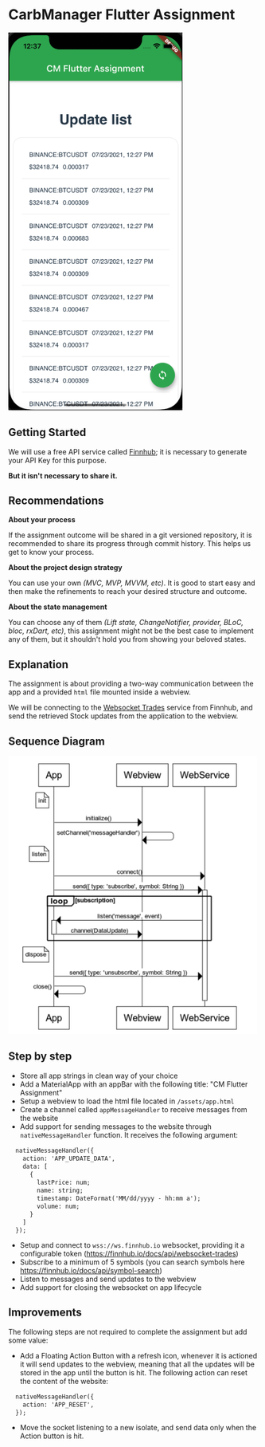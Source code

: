 # CarbManager Flutter Assignment

<img src=".github/assignment_preview.png" width="350">

## Getting Started

We will use a free API service called [Finnhub](https://finnhub.io/); it is necessary to generate your API Key for this purpose.

**But it isn't necessary to share it.**

## Recommendations

**About your process**

If the assignment outcome will be shared in a git versioned repository, it is recommended to share its progress through commit history. This helps us get to know your process.

**About the project design strategy**

You can use your own _(MVC, MVP, MVVM, etc)_. It is good to start easy and then make the refinements to reach your desired structure and outcome.

**About the state management**

You can choose any of them _(Lift state, ChangeNotifier, provider, BLoC, bloc, rxDart, etc)_, this assignment might not be the best case to implement any of them, but it shouldn't hold you from showing your beloved states.

## Explanation

The assignment is about providing a two-way communication between the app and a provided `html` file mounted inside a webview.

We will be connecting to the [Websocket Trades](https://finnhub.io/docs/api/websocket-trades) service from Finnhub, and send the retrieved Stock updates from the application to the webview.

## Sequence Diagram

<img src=".github/assignment_sequence.png" width="500">

## Step by step

- Store all app strings in clean way of your choice
- Add a MaterialApp with an appBar with the following title: "CM Flutter Assignment"
- Setup a webview to load the html file located in `/assets/app.html`
- Create a channel called `appMessageHandler` to receive messages from the website
- Add support for sending messages to the website through `nativeMessageHandler` function. It receives the following argument:

```
  nativeMessageHandler({
    action: 'APP_UPDATE_DATA',
    data: [
      {
        lastPrice: num;
        name: string;
        timestamp: DateFormat('MM/dd/yyyy - hh:mm a');
        volume: num;
      }
    ]
  });
```

- Setup and connect to `wss://ws.finnhub.io` websocket, providing it a configurable token (https://finnhub.io/docs/api/websocket-trades)
- Subscribe to a minimum of 5 symbols (you can search symbols here https://finnhub.io/docs/api/symbol-search)
- Listen to messages and send updates to the webview
- Add support for closing the websocket on app lifecycle

## Improvements

The following steps are not required to complete the assignment but add some value:

- Add a Floating Action Button with a refresh icon, whenever it is actioned it will send updates to the webview, meaning that all the updates will be stored in the app until the button is hit.
  The following action can reset the content of the website:

```
  nativeMessageHandler({
    action: 'APP_RESET',
  });
```

- Move the socket listening to a new isolate, and send data only when the Action button is hit.


